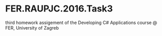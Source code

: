# FER.RAUPJC.2016.Task3
third homework assigement of the Developing C# Applications course @ FER, University of Zagreb
